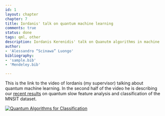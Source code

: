 ```yaml
---
id: 1
layout: chapter
chapter: 7 
title: Iordanis' talk on quantum machine learning
comments: true 
status: done
tags: qml, other
description: Iordanis Kerenidis' talk on Quanutm algorithms in machine learning.
author:
- 'Alessandro “Scinawa” Luongo'
bibliography:
- 'sample.bib'
- 'Mendeley.bib'

---
```


This is the link to the video of Iordanis (my supervisor) talking about quantum machine learning. In the second half of the video he is describing our [recent results](https://arxiv.org/abs/1805.08837) on quantum slow feature analysis and classification of the MNSIT dataset.  


[![Quantum Algorithms for Classification](http://img.youtube.com/vi/KTVtMKo3g80/0.jpg)](http://www.youtube.com/watch?v=KTVtMKo3g80 "Quantum Algorithms for Classification")
